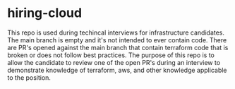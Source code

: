# hiring-cloud
This repo is used during techincal interviews for infrastructure candidates.  The main branch is empty and it's not intended to ever contain code.  There are PR's opened against the main branch that contain terraform code that is broken or does not follow best practices.  The purpose of this repo is to allow the candidate to review one of the open PR's during an interview to demonstrate knowledge of terraform, aws, and other knowledge applicable to the position.
